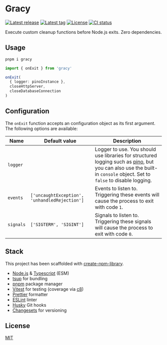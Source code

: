 # Gracy

[![Latest release](https://badgen.net/github/release/samialdury/gracy)](https://github.com/samialdury/gracy/releases/latest)
[![Latest tag](https://badgen.net/github/tag/samialdury/gracy)](https://github.com/samialdury/gracy/tags)
[![License](https://badgen.net/github/license/samialdury/gracy)](LICENSE)
[![CI status](https://github.com/samialdury/gracy/actions/workflows/ci.yaml/badge.svg)](https://github.com/samialdury/gracy/actions/workflows/ci.yaml)

Execute custom cleanup functions before Node.js exits. Zero dependencies.

## Usage

```sh
pnpm i gracy
```

```ts
import { onExit } from 'gracy'

onExit(
  { logger: pinoInstance },
  closeHttpServer,
  closeDatabaseConnection
)
```

## Configuration

The `onExit` function accepts an configuration object as its first argument. The following options are available:

| Name      | Default value                                 | Description                                                                                                                                                                                           |
| --------- | --------------------------------------------- | ----------------------------------------------------------------------------------------------------------------------------------------------------------------------------------------------------- |
| `logger`  |                                               | Logger to use. You should use libraries for structured logging such as [pino](https://github.com/pinojs/pino), but you can also use the built-in `console` object. Set to `false` to disable logging. |
| `events`  | `['uncaughtException', 'unhandledRejection']` | Events to listen to. Triggering these events will cause the process to exit with code `1`.                                                                                                            |
| `signals` | `['SIGTERM', 'SIGINT']`                       | Signals to listen to. Triggering these signals will cause the process to exit with code `0`.                                                                                                          |

## Stack

This project has been scaffolded with [create-npm-library](https://github.com/samialdury/create-npm-library).

- [Node.js](https://github.com/nodejs/node) & [Typescript](https://github.com/microsoft/TypeScript) (ESM)
- [tsup](https://github.com/egoist/tsup) for bundling
- [pnpm](https://github.com/pnpm/pnpm) package manager
- [Vitest](https://github.com/vitest-dev/vitest) for testing (coverage via [c8](https://github.com/bcoe/c8))
- [Prettier](https://github.com/prettier/prettier) formatter
- [ESLint](https://github.com/eslint/eslint) linter
- [Husky](https://github.com/typicode/husky) Git hooks
- [Changesets](https://github.com/changesets/changesets) for versioning

## License

[MIT](LICENSE)
